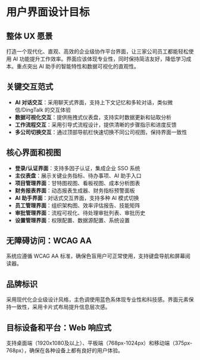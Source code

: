 # 用户界面设计目标

## 整体 UX 愿景

打造一个现代化、直观、高效的企业级协作平台界面，让三家公司员工都能轻松使用 AI 功能提升工作效率。界面应该体现专业性，同时保持简洁友好，降低学习成本。重点突出 AI 助手的智能特性和数据可视化的直观性。

## 关键交互范式

- **AI 对话交互**：采用聊天式界面，支持上下文记忆和多轮对话，类似微信/DingTalk 的交互体验
- **数据可视化交互**：提供拖拽式仪表盘，支持实时数据更新和钻取分析
- **工作流程交互**：采用引导式流程设计，提供清晰的步骤指示和进度反馈
- **多公司切换交互**：通过顶部导航栏快速切换不同公司视图，保持界面一致性

## 核心界面和视图

- **登录/认证界面**：支持多因子认证，集成企业 SSO 系统
- **主仪表盘**：展示关键业务指标、待办事项、AI 助手入口
- **项目管理界面**：甘特图视图、看板视图、成本分析图表
- **财务报表界面**：动态报表生成器、财务指标预警面板
- **AI 助手界面**：对话式交互界面，支持多种 AI 模式切换
- **员工管理界面**：组织架构图、效率评估报告、技能矩阵
- **审批管理界面**：流程可视化、待处理审批列表、审批历史
- **设置管理界面**：权限配置、数据源配置、系统设置

## 无障碍访问：WCAG AA

系统应遵循 WCAG AA 标准，确保色盲用户可正常使用，支持键盘导航和屏幕阅读器。

## 品牌标识

采用现代化企业级设计风格，主色调使用蓝色系体现专业性和科技感。界面元素保持一致性，采用卡片式布局提升信息层次感。

## 目标设备和平台：Web 响应式

支持桌面端（1920x1080及以上）、平板端（768px-1024px）和移动端（375px-768px），确保在各种设备上都有良好的用户体验。
